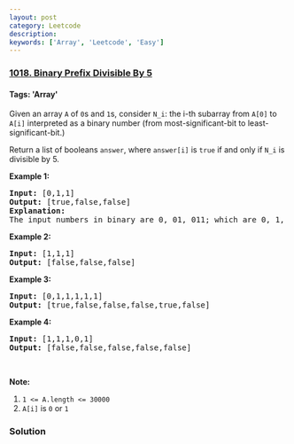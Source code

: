 ```yaml
---
layout: post
category: Leetcode
description: 
keywords: ['Array', 'Leetcode', 'Easy']
---
```

### [1018. Binary Prefix Divisible By 5](https://leetcode.com/problems/binary-prefix-divisible-by-5)

#### Tags: 'Array'

<div class="content__u3I1 question-content__JfgR"><div><p>Given an array <code>A</code> of <code>0</code>s and <code>1</code>s, consider <code>N_i</code>: the i-th subarray from <code>A[0]</code> to <code>A[i]</code> interpreted as a binary number (from most-significant-bit to least-significant-bit.)</p>
<p>Return a list of booleans <code>answer</code>, where <code>answer[i]</code> is <code>true</code> if and only if <code>N_i</code> is divisible by 5.</p>
<p><strong>Example 1:</strong></p>
<pre><strong>Input: </strong><span id="example-input-1-1">[0,1,1]</span>
<strong>Output: </strong><span id="example-output-1">[true,false,false]</span>
<strong>Explanation: </strong>
The input numbers in binary are 0, 01, 011; which are 0, 1, and 3 in base-10.  Only the first number is divisible by 5, so answer[0] is true.
</pre>
<p><strong>Example 2:</strong></p>
<pre><strong>Input: </strong><span id="example-input-2-1">[1,1,1]</span>
<strong>Output: </strong><span id="example-output-2">[false,false,false]</span>
</pre>
<p><strong>Example 3:</strong></p>
<pre><strong>Input: </strong><span id="example-input-3-1">[0,1,1,1,1,1]</span>
<strong>Output: </strong><span id="example-output-3">[true,false,false,false,true,false]</span>
</pre>
<p><strong>Example 4:</strong></p>
<pre><strong>Input: </strong><span id="example-input-4-1">[1,1,1,0,1]</span>
<strong>Output: </strong><span id="example-output-4">[false,false,false,false,false]</span>
</pre>
<p> </p>
<p><strong>Note:</strong></p>
<ol>
<li><code>1 &lt;= A.length &lt;= 30000</code></li>
<li><code>A[i]</code> is <code>0</code> or <code>1</code></li>
</ol>
</div></div>

### Solution
